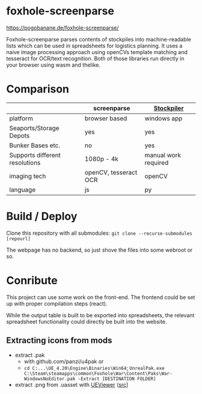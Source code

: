 # foxhole-screenparse
https://pogobanane.de/foxhole-screenparse/

Foxhole-screenparse parses contents of stockpiles into machine-readable lists which can be used in spreadsheets for logistics planning. 
It uses a naive image processing approach using openCVs template matching and tesseract for OCR/text recognition. 
Both of those libraries run directly in your browser using wasm and thelike. 

# Comparison

|                                | screenparse           | [Stockpiler](https://github.com/tehruttiger/Stockpiler)   |
|--------------------------------|-----------------------|----------------------|
| platform                       | browser based         | windows app          |
| Seaports/Storage Depots        | yes                   | yes                  |
| Bunker Bases etc.              | no                    | yes                  |
| Supports different resolutions | 1080p - 4k            | manual work required |
| imaging tech                   | openCV, tesseract OCR | openCV               |
| language                       | js                    | py                   |

# Build / Deploy

Clone this repository with all submodules: `git clone --recurse-submodules [repourl]`

The webpage has no backend, so just shove the files into some webroot or so.

# Conribute

This project can use some work on the front-end. The frontend could be set up with proper compilation steps (react).

While the output table is built to be exported into spreadsheets, the relevant spreadsheet functionality could directly be built into the website.

## Extracting icons from mods

- extract .pak 
  - with github.com/panzi/u4pak or
  - `cd C:...\UE_4.20\Engine\Binaries\Win64`; `UnrealPak.exe C:\Steam\steamapps\common\Foxhole\War\Content\Paks\War-WindowsNoEditor.pak -Extract [DESTINATION FOLDER]`
- extract .png from .uasset with [UEViewer](https://www.gildor.org/en/projects/umodel) ([src](https://www.github.com/gildor2/UEViewer)]
